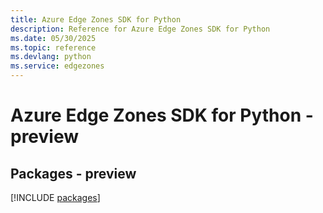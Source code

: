 ```yaml
---
title: Azure Edge Zones SDK for Python
description: Reference for Azure Edge Zones SDK for Python
ms.date: 05/30/2025
ms.topic: reference
ms.devlang: python
ms.service: edgezones
---
```

# Azure Edge Zones SDK for Python - preview
## Packages - preview
[!INCLUDE [packages](edge-zones-index.md)]